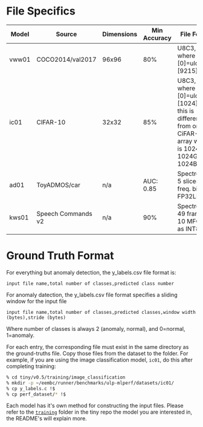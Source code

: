 # File Specifics

| Model | Source             | Dimensions  | Min Accuracy  | File Format                                   | # Stimuli |
| ----- | --------           | ----------  | ------------- | ----------------------                        | --------- |
| vww01 | COCO2014/val2017   | 96x96       | 80%           | U8C3, RGB, where [0]=ulc and [9215]=lrc       | 500 true, 500 false|
| ic01  | CIFAR-10           | 32x32       | 85%           | U8C3, RGB, where [0]=ulc and [1024]=lrc; this is different from original CiFAR-10 array which is 1024R, 1024G, 1024B | 200, 10 classes |
| ad01  | ToyADMOS/car       | n/a         | AUC: 0.85     | Spectrogram, 5 slices, 128 freq. bins, FP32LE | 108 anomaly, 140 normal |
| kws01 | Speech Commands v2 | n/a         | 90%           | Spectrogram, 49 frames x 10 MFCCs as INT8     | 1000 features, 12 classes |

# Ground Truth Format

For everything but anomaly detection, the y_labels.csv file format is:

```
input file name,total number of classes,predicted class number
```

For anomaly datection, the y_labels.csv file format specifies a sliding window for the input file

```
input file name,total number of classes,predicted classes,window width (bytes),stride (bytes)
```

Where number of classes is always 2 (anomaly, normal), and 0=normal, 1=anomaly.

For each entry, the corresponding file must exist in the same directory as the ground-truths file. Copy those files from the dataset to the folder. For example, if you are using the image classification model, `ic01`, do this after completing training:

``` Bash
% cd tiny/v0.5/training/image_classification
% mkdir -p ~/eembc/runner/benchmarks/ulp-mlperf/datasets/ic01/
% cp y_labels.c !$
% cp perf_dataset/* !$
```

Each model has it's own method for constructing the input files. Please refer to the [`training`](https://github.com/mlcommons/tiny/tree/master/v0.5/training) folder in the tiny repo the model you are interested in, the README's will explain more.
